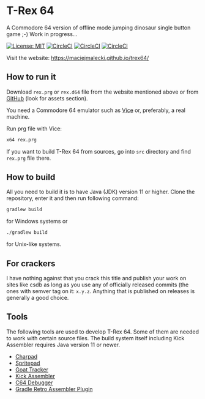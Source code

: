 # T-Rex 64
A Commodore 64 version of offline mode jumping dinosaur single button game ;-) Work in progress...

[![License: MIT](https://img.shields.io/badge/License-MIT-yellow.svg)](https://opensource.org/licenses/MIT)
[![CircleCI](https://circleci.com/gh/maciejmalecki/trex64/tree/master.svg?style=shield)](https://circleci.com/gh/maciejmalecki/trex64/tree/master)
[![CircleCI](https://circleci.com/gh/maciejmalecki/trex64/tree/preview.svg?style=shield)](https://circleci.com/gh/maciejmalecki/trex64/tree/preview)
[![CircleCI](https://circleci.com/gh/maciejmalecki/trex64/tree/develop.svg?style=shield)](https://circleci.com/gh/maciejmalecki/trex64/tree/develop)

Visit the website: https://maciejmalecki.github.io/trex64/

## How to run it
Download `rex.prg` or `rex.d64` file from the website mentioned above or from [GitHub](https://github.com/maciejmalecki/trex64/releases) (look for assets section).

You need a Commodore 64 emulator such as [Vice](https://vice-emu.sourceforge.io/) or, preferably, a real machine.

Run prg file with Vice:
```bash
x64 rex.prg
```

If you want to build T-Rex 64 from sources, go into `src` directory and find `rex.prg` file there.

## How to build
All you need to build it is to have Java (JDK) version 11 or higher. Clone the repository, enter it and then run following command:
```bash
gradlew build
```
for Windows systems or
```bash
./gradlew build
```
for Unix-like systems.

## For crackers

I have nothing against that you crack this title and publish your work on sites like csdb as long as you use any of officially released commits (the ones with semver tag on it: `x.y.z`.
Anything that is published on releases is generally a good choice.

## Tools

The following tools are used to develop T-Rex 64. 
Some of them are needed to work with certain source files. 
The build system itself including Kick Assembler requires Java version 11 or newer.

* [Charpad](https://subchristsoftware.itch.io/charpad-pro)
* [Spritepad](https://subchristsoftware.itch.io/spritepad-pro)
* [Goat Tracker](https://sourceforge.net/projects/goattracker2/)
* [Kick Assembler](http://theweb.dk/KickAssembler/Main.html#frontpage)
* [C64 Debugger](https://sourceforge.net/projects/c64-debugger/)
* [Gradle Retro Assembler Plugin](https://c64lib.github.io/gradle-retro-assembler-plugin/)
